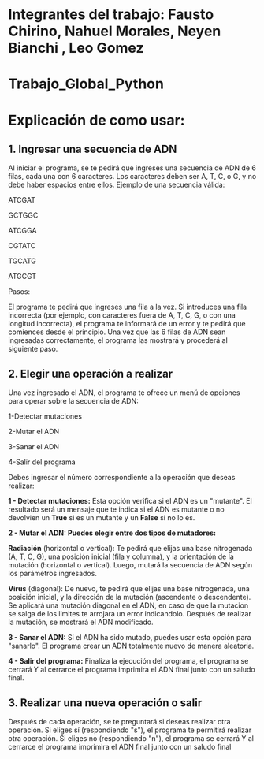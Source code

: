 # Integrantes del trabajo: Fausto Chirino, Nahuel Morales, Neyen Bianchi , Leo Gomez
# Trabajo_Global_Python

# Explicación de como usar:

## 1. Ingresar una secuencia de ADN
Al iniciar el programa, se te pedirá que ingreses una secuencia de ADN de 6 filas, cada una con 6 caracteres. Los caracteres deben ser A, T, C, o G, y no debe haber espacios entre ellos. Ejemplo de una secuencia válida:

ATCGAT

GCTGGC

ATCGGA

CGTATC

TGCATG

ATGCGT

Pasos:

El programa te pedirá que ingreses una fila a la vez.
Si introduces una fila incorrecta (por ejemplo, con caracteres fuera de A, T, C, G, o con una longitud incorrecta), el programa te informará de un error y te pedirá que comiences desde el principio.
Una vez que las 6 filas de ADN sean ingresadas correctamente, el programa las mostrará y procederá al siguiente paso.

## 2. Elegir una operación a realizar
Una vez ingresado el ADN, el programa te ofrece un menú de opciones para operar sobre la secuencia de ADN:

1-Detectar mutaciones

2-Mutar el ADN

3-Sanar el ADN

4-Salir del programa

Debes ingresar el número correspondiente a la operación que deseas realizar:

**1 - Detectar mutaciones:** Esta opción verifica si el ADN es un "mutante". El resultado será un mensaje que te indica si el ADN es mutante o no devolvien un **True** si es un mutante y un **False** si no lo es.

**2 - Mutar el ADN: Puedes elegir entre dos tipos de mutadores:**

**Radiación** (horizontal o vertical): Te pedirá que elijas una base nitrogenada (A, T, C, G), una posición inicial (fila y columna), y la orientación de la mutación (horizontal o vertical). Luego, mutará la secuencia de ADN según los parámetros ingresados.

**Virus** (diagonal): De nuevo, te pedirá que elijas una base nitrogenada, una posición inicial, y la dirección de la mutación (ascendente o descendente). Se aplicará una mutación diagonal en el ADN, en caso de que la mutacion se salga de los limites te arrojara un error indicandolo.
Después de realizar la mutación, se mostrará el ADN modificado.

**3 - Sanar el ADN:** Si el ADN ha sido mutado, puedes usar esta opción para "sanarlo". El programa crear un ADN totalmente nuevo de manera aleatoria.

**4 - Salir del programa:** Finaliza la ejecución del programa, el programa se cerrará Y al cerrarce el programa imprimira el ADN final junto con un saludo final.

## 3. Realizar una nueva operación o salir
Después de cada operación, se te preguntará si deseas realizar otra operación. Si eliges sí (respondiendo "s"), el programa te permitirá realizar otra operación. Si eliges no (respondiendo "n"), el programa se cerrará Y al cerrarce el programa imprimira el ADN final junto con un saludo final

